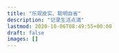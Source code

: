 ```yaml
---
title: "乐观皮实、聪明自省"
description: "记录生活点滴"
lastmod: 2020-10-06T08:49:55+00:00
draft: false
images: []
---
```

